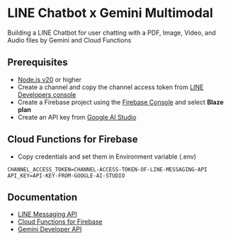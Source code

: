 # LINE Chatbot x Gemini Multimodal
Building a LINE Chatbot for user chatting with a PDF, Image, Video, and Audio files by Gemini and Cloud Functions

## Prerequisites
* [Node.js v20](https://nodejs.org) or higher
* Create a channel and copy the channel access token from [LINE Developers console](https://developers.line.biz/en/docs/messaging-api/getting-started/)
* Create a Firebase project using the [Firebase Console](https://console.firebase.google.com) and select <b>Blaze plan</b>
* Create an API key from [Google AI Studio](https://aistudio.google.com/app/apikey)

## Cloud Functions for Firebase
* Copy credentials and set them in Environment variable (.env)
```
CHANNEL_ACCESS_TOKEN=CHANNEL-ACCESS-TOKEN-OF-LINE-MESSAGING-API
API_KEY=API-KEY-FROM-GOOGLE-AI-STUDIO
```

## Documentation
* [LINE Messaging API](https://developers.line.biz/en/docs/messaging-api/overview)
* [Cloud Functions for Firebase](https://firebase.google.com/docs/functions/get-started)
* [Gemini Developer API](https://ai.google.dev/gemini-api/docs/quickstart)
